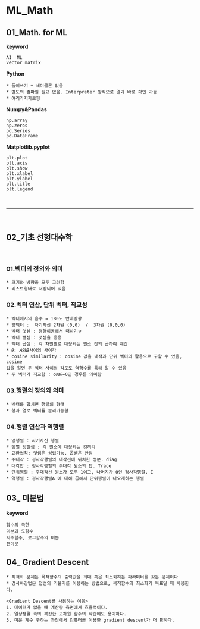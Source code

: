 # ML_Math

## 01_Math. for ML
**keyword**
```
AI  ML
vector matrix
```
**Python**
```
* 들여쓰기 + 세미콜론 없음
* 별도의 컴파일 필요 없음. Interpreter 방식으로 결과 바로 확인 가능
* 여러가지자료형
```
**Numpy&Pandas**
```
np.array
np.zeros
pd.Series
pd.DataFrame
```
**Matplotlib.pyplot**
```
plt.plot
plt.axis
plt.show
plt.xlabel
plt.ylabel
plt.title
plt.legend
```
<br>

---

<br>

## 02_기초 선형대수학

<br>

### 01.벡터의 정의와 의미
```
* 크기와 방향을 모두 고려함
* 리스트형태로 저장되어 있음
```

### 02.벡터 연산, 단위 벡터, 직교성
```
* 벡터에서의 음수 = 180도 반대방향
* 영벡터 :  자기자신 2차원 (0,0)  /  3차원 (0,0,0)
* 벡터 덧셈 : 평행이동해서 더하기ㅇ
* 벡터 뺄셈 : 덧셈을 응용
* 벡터 곱셈 : 각 차원별로 대응되는 원소 간의 곱하여 계산
* 𝜃: 𝐴와𝐵사이의 사이각
* cosine similarity : cosine 값을 내적과 단위 벡터의 활용으로 구할 수 있음, cosine
값을 알면 두 벡터 사이의 각도도 역함수를 통해 알 수 있음
* 두 벡터가 직교함 : 𝑐𝑜𝑠𝜃=0인 경우를 의미함
```


### 03.행렬의 정의와 의미
```
* 벡터를 합치면 행렬의 형태
* 행과 열로 벡터를 분리가능함
```


### 04.행렬 연산과 역행렬
```
* 영행렬 : 자기자신 행렬
* 행렬 덧뺄셈 : 각 원소에 대응되는 것끼리
* 교환법칙: 덧셈은 성립가능. 곱셈은 안됨
* 주대각 : 정사각행렬의 대각선에 위치한 성분. diag
* 대각합 : 정사각행렬의 주대각 원소의 합. Trace
* 단위행렬 : 주대각선 원소가 모두 1이고, 나머지가 0인 정사각행렬. I 
* 역행렬 : 정사각행렬A 에 대해 곱해서 단위행렬이 나오게하는 행렬
```

## 03_ 미분법
**keyword**
```
함수의 극한
미분과 도함수
지수함수, 로그함수의 미분
편미분
```

## 04_ Gradient Descent
```
* 최적화 문제는 목적함수의 출력값을 최대 혹은 최소화하는 파라미터를 찾는 문제이다
* 경사하강법은 접선의 기울기를 이용하는 방법으로, 목적함수의 최소화가 목표일 때 사용한다.
```
```
<Gradient Descent를 사용하는 이유>
1. 데이터가 많을 때 계산량 측면에서 효율적이다.
2. 일상생활 속의 복잡한 고차원 함수의 학습에도 용이하다.
3. 미분 계수 구하는 과정에서 컴퓨터를 이용한 gradient descent가 더 편하다.
```